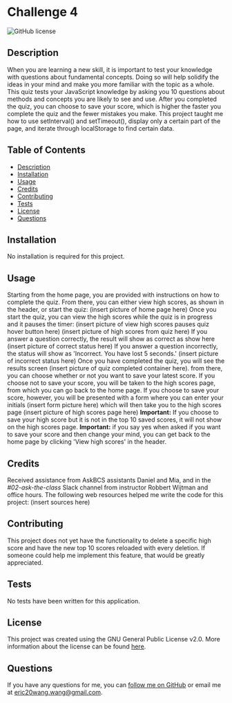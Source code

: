 # Challenge 4

![GitHub license](https://img.shields.io/badge/License-GPL_v2-blue.svg)

## Description
When you are learning a new skill, it is important to test your knowledge with questions about fundamental concepts. Doing so will help solidify the ideas in your mind and make you more familiar with the topic as a whole. This quiz tests your JavaScript knowledge by asking you 10 questions about methods and concepts you are likely to see and use. After you completed the quiz, you can choose to save your score, which is higher the faster you complete the quiz and the fewer mistakes you make. This project taught me how to use setInterval() and setTimeout(), display only a certain part of the page, and iterate through localStorage to find certain data.

## Table of Contents
- [Description](#description)
- [Installation](#installation)
- [Usage](#usage)
- [Credits](#credits)
- [Contributing](#contributing)
- [Tests](#tests)
- [License](#license)
- [Questions](#questions)

## Installation
No installation is required for this project.

## Usage
Starting from the home page, you are provided with instructions on how to complete the quiz. From there, you can either view high scores, as shown in the header, or start the quiz: (insert picture of home page here) Once you start the quiz, you can view the high scores while the quiz is in progress and it pauses the timer: (insert picture of view high scores pauses quiz hover button here) (insert picture of high scores from quiz here) If you answer a question correctly, the result will show as correct as show here (insert picture of correct status here) If you answer a question incorrectly, the status will show as 'Incorrect. You have lost 5 seconds.' (insert picture of incorrect status here) Once you have completed the quiz, you will see the results screen (insert picture of quiz completed container here). from there, you can choose whether or not you want to save your latest score. If you choose not to save your score, you will be taken to the high scores page, from which you can go back to the home page. If you choose to save your score, however, you will be presented with a form where you can enter your initials (insert form picture here) which will then take you to the high scores page (insert picture of high scores page here) **Important:** If you choose to save your high score but it is not in the top 10 saved scores, it will not show on the high scores page. **Important:** if you say yes when asked if you want to save your score and then change your mind, you can get back to the home page by clicking 'View high scores' in the header.

## Credits
Received assistance from AskBCS assistants Daniel and Mia, and in the *#02-ask-the-class* Slack channel from instructor Robbert Wijtman and office hours. The following web resources helped me write the code for this project: (insert sources here)

## Contributing
This project does not yet have the functionality to delete a specific high score and have the new top 10 scores reloaded with every deletion. If someone could help me implement this feature, that would be greatly appreciated.

## Tests
No tests have been written for this application.

## License
This project was created using the GNU General Public License v2.0. More information about the license can be found [here](https://www.gnu.org/licenses/old-licenses/gpl-2.0.en.html).

## Questions
If you have any questions for me, you can [follow me on GitHub](https://github.com/GimmeKitties711) or email me at eric20wang.wang@gmail.com.
